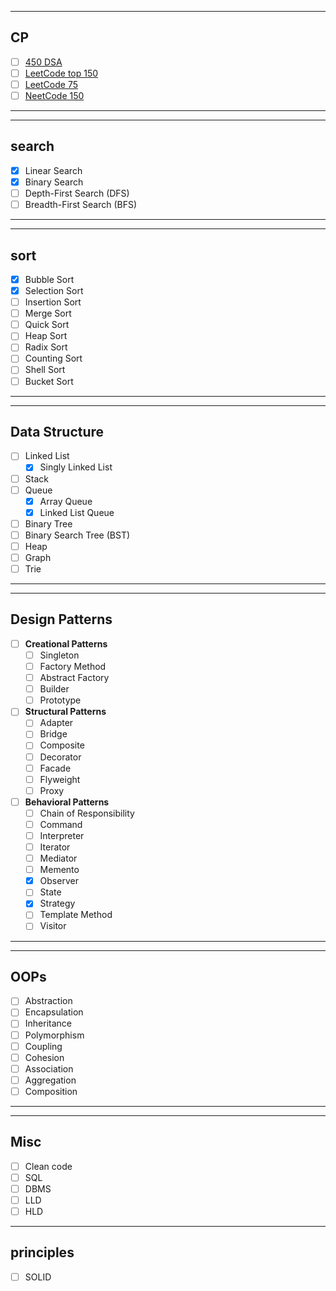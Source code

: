 
---
## CP
- [ ] [450 DSA](https://450dsa.com)
- [ ] [LeetCode top 150](https://leetcode.com/studyplan/top-interview-150/)
- [ ] [LeetCode 75](https://leetcode.com/studyplan/leetcode-75/)
- [ ] [NeetCode 150](https://neetcode.io/roadmap)
---
___
## search
- [X] Linear Search
- [X] Binary Search
- [ ] Depth-First Search (DFS)
- [ ] Breadth-First Search (BFS)
---
---
## sort
- [X] Bubble Sort
- [X] Selection Sort
- [ ] Insertion Sort
- [ ] Merge Sort
- [ ] Quick Sort
- [ ] Heap Sort
- [ ] Radix Sort
- [ ] Counting Sort
- [ ] Shell Sort
- [ ] Bucket Sort
---
---
## Data Structure
- [ ] Linked List
  - [X] Singly Linked List
- [ ] Stack
- [ ] Queue
  - [X] Array Queue
  - [X] Linked List Queue
- [ ] Binary Tree
- [ ] Binary Search Tree (BST)
- [ ] Heap
- [ ] Graph
- [ ] Trie
---
---
## Design Patterns

- [ ] **Creational Patterns**
  - [ ] Singleton
  - [ ] Factory Method
  - [ ] Abstract Factory
  - [ ] Builder
  - [ ] Prototype

- [ ] **Structural Patterns**
  - [ ] Adapter
  - [ ] Bridge
  - [ ] Composite
  - [ ] Decorator
  - [ ] Facade
  - [ ] Flyweight
  - [ ] Proxy

- [ ] **Behavioral Patterns**
  - [ ] Chain of Responsibility
  - [ ] Command
  - [ ] Interpreter
  - [ ] Iterator
  - [ ] Mediator
  - [ ] Memento
  - [x] Observer
  - [ ] State
  - [X] Strategy
  - [ ] Template Method
  - [ ] Visitor
---
---
## OOPs
- [ ] Abstraction
- [ ] Encapsulation
- [ ] Inheritance
- [ ] Polymorphism
- [ ] Coupling
- [ ] Cohesion
- [ ] Association
- [ ] Aggregation
- [ ] Composition
---
---
## Misc
- [ ] Clean code 
- [ ] SQL
- [ ] DBMS
- [ ] LLD
- [ ] HLD
---
## principles
- [ ] SOLID